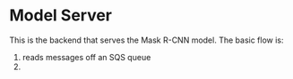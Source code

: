# Model Server

This is the backend that serves the Mask R-CNN model. The basic flow is:
  1. reads messages off an SQS queue
  2. 
